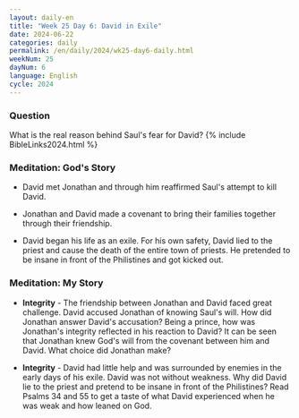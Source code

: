 ```yaml
---
layout: daily-en
title: "Week 25 Day 6: David in Exile"
date: 2024-06-22
categories: daily
permalink: /en/daily/2024/wk25-day6-daily.html
weekNum: 25
dayNum: 6
language: English
cycle: 2024
---
```


### Question     
What is the real reason behind Saul's fear for David?
{% include BibleLinks2024.html %} 

### Meditation: God's Story   
+ David met Jonathan and through him reaffirmed Saul's attempt to kill David. 

+ Jonathan and David made a covenant to bring their families together through their friendship. 

+ David began his life as an exile. For his own safety, David lied to the priest and cause the death of the entire town of priests. He pretended to be insane in front of the Philistines and got kicked out. 

### Meditation: My Story   
+ **Integrity** - The friendship between Jonathan and David faced great challenge. David accused Jonathan of knowing Saul's will. How did Jonathan answer David's accusation? Being a prince, how was Jonathan's integrity reflected in his reaction to David? It can be seen that Jonathan knew God's will from the covenant between him and David. What choice did Jonathan make? 

+ **Integrity** - David had little help and was surrounded by enemies in the early days of his exile. David was not without weakness. Why did David lie to the priest and pretend to be insane in front of the Philistines? Read Psalms 34 and 55 to get a taste of what David experienced when he was weak and how leaned on God.
